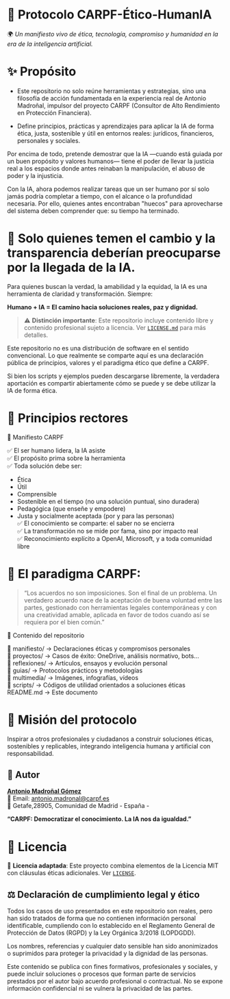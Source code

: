 # 🧭 Protocolo CARPF-Ético-HumanIA

🌍 *Un manifiesto vivo de ética, tecnología, compromiso y humanidad en la era de la inteligencia artificial.*

# ✨ Propósito

* Este repositorio no solo reúne herramientas y estrategias, sino una filosofía de acción fundamentada en la experiencia real de Antonio Madroñal, impulsor del proyecto CARPF (Consultor de Alto Rendimiento en Protección Financiera).

* Define principios, prácticas y aprendizajes para aplicar la IA de forma ética, justa, sostenible y útil en entornos reales: jurídicos, financieros, personales y sociales.

Por encima de todo, pretende demostrar que la IA —cuando está guiada por un buen propósito y valores humanos— tiene el poder de llevar la justicia real a los espacios donde antes reinaban la manipulación, el abuso de poder y la injusticia.

Con la IA, ahora podemos realizar tareas que un ser humano por sí solo jamás podría completar a tiempo, con el alcance o la profundidad necesaria. Por ello, quienes antes encontraban "huecos" para aprovecharse del sistema deben comprender que: su tiempo ha terminado.

# 🤝 Solo quienes temen el cambio y la transparencia deberían preocuparse por la llegada de la IA.

Para quienes buscan la verdad, la amabilidad y la equidad, la IA es una herramienta de claridad y transformación. Siempre:

**Humano + IA = El camino hacia soluciones reales, paz y dignidad.**

> ⚠️ **Distinción importante**: Este repositorio incluye contenido libre y contenido profesional sujeto a licencia. Ver [`LICENSE.md`](https://github.com/AMseguridadWeb/protocoloCARPF-etico-humanIA/blob/master/LICENSE.md) para más detalles.

Este repositorio no es una distribución de software en el sentido convencional. Lo que realmente se comparte aquí es una declaración pública de principios, valores y el paradigma ético que define a CARPF.

Si bien los scripts y ejemplos pueden descargarse libremente, la verdadera aportación es compartir abiertamente cómo se puede y se debe utilizar la IA de forma ética.

# 🧠 Principios rectores

📜 Manifiesto CARPF

✅ El ser humano lidera, la IA asiste  
✅ El propósito prima sobre la herramienta  
✅ Toda solución debe ser:
- Ética  
- Útil  
- Comprensible  
- Sostenible en el tiempo (no una solución puntual, sino duradera)  
- Pedagógica (que enseñe y empodere)  
- Justa y socialmente aceptada (por y para las personas)  
✅ El conocimiento se comparte: el saber no se encierra  
✅ La transformación no se mide por fama, sino por impacto real  
✅ Reconocimiento explícito a OpenAI, Microsoft, y a toda comunidad libre

# 💬 El paradigma CARPF:

> “Los acuerdos no son imposiciones. Son el final de un problema.
Un verdadero acuerdo nace de la aceptación de buena voluntad entre las partes,
gestionado con herramientas legales contemporáneas y con una creatividad amable,
aplicada en favor de todos cuando así se requiera por el bien común.”

📂 Contenido del repositorio

📁 manifiesto/           → Declaraciones éticas y compromisos personales  
📁 proyectos/            → Casos de éxito: OneDrive, análisis normativo, bots...  
📁 reflexiones/          → Artículos, ensayos y evolución personal  
📁 guias/                → Protocolos prácticos y metodologías  
📁 multimedia/           → Imágenes, infografías, vídeos  
📁 scripts/              → Códigos de utilidad orientados a soluciones éticas  
README.md               → Este documento

# 🚀 Misión del protocolo

Inspirar a otros profesionales y ciudadanos a construir soluciones éticas, sostenibles y replicables, integrando inteligencia humana y artificial con responsabilidad.

## 👤 Autor

[**Antonio Madroñal Gómez**](https://www.linkedin.com/in/antoniocarpf)  
📧 Email: antonio.madronal@carpf.es  
📍 Getafe,28905, Comunidad de Madrid - España -

**“CARPF: Democratizar el conocimiento. La IA nos da igualdad.”**

# 🧾 Licencia

📜 **Licencia adaptada**: Este proyecto combina elementos de la Licencia MIT con cláusulas éticas adicionales. Ver [`LICENSE`](./LICENSE).

## ⚖️ Declaración de cumplimiento legal y ético

Todos los casos de uso presentados en este repositorio son reales, pero han sido tratados de forma que no contienen información personal identificable, cumpliendo con lo establecido en el Reglamento General de Protección de Datos (RGPD) y la Ley Orgánica 3/2018 (LOPDGDD).

Los nombres, referencias y cualquier dato sensible han sido anonimizados o suprimidos para proteger la privacidad y la dignidad de las personas.

Este contenido se publica con fines formativos, profesionales y sociales, y puede incluir soluciones o procesos que forman parte de servicios prestados por el autor bajo acuerdo profesional o contractual. No se expone información confidencial ni se vulnera la privacidad de las partes.
